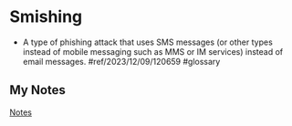 # Smishing
- A type of phishing attack that uses SMS messages (or other types instead of mobile messaging such as MMS or IM services) instead of email messages. #ref/2023/12/09/120659 #glossary 
## My Notes
[Notes](mynotes/smishing-notes.md)
